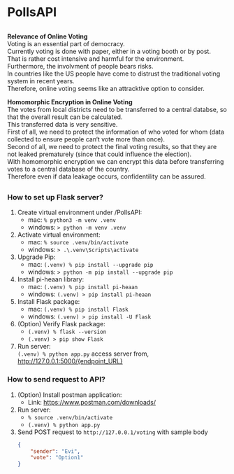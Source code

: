 # PollsAPI

## <Overview>  
**Relevance of Online Voting**  
Voting is an essential part of democracy.   
Currently voting is done with paper, either in a voting booth or by post.  
That is rather cost intensive and harmful for the environment.  
Furthermore, the involvment of people bears risks.   
In countries like the US people have come to distrust the traditional voting system in recent years.   
Therefore, online voting seems like an attracktive option to consider.   
   
**Homomorphic Encryption in Online Voting**  
The votes from local districts need to be transferred to a central databse, so that the overall result can be calculated.   
This transferred data is very sensitive.   
First of all, we need to protect the information of who voted for whom (data collected to ensure people can‘t vote more than once).   
Second of all, we need to protect the final voting results, so that they are not leaked prematurely (since that could influence the election).  
With homomorphic encryption we can encrypt this data before transferring votes to a central database of the country.   
Therefore even if data leakage occurs, confidentility can be assured.   


## <Prerequisites>
### How to set up Flask server?
1. Create virtual environment under /PollsAPI:  
    - mac: `% python3 -m venv .venv`
    - windows: `> python -m venv .venv`
2. Activate virtual environment:  
    - mac: `% source .venv/bin/activate`
    - windows: `> .\.venv\Scripts\activate`
3. Upgrade Pip:  
    - mac: `(.venv) % pip install --upgrade pip`
    - windows: `> python -m pip install --upgrade pip`
4. Install pi-heaan library: 
     - mac: `(.venv) % pip install pi-heaan`
     - windows: `(.venv) > pip install pi-heaan` 
5. Install Flask package:  
    - mac: `(.venv) % pip install Flask`
    - windows: `(.venv) > pip install -U Flask`
6. (Option) Verify Flask package:  
    - `(.venv) % flask --version`
    - `(.venv) > pip show Flask`
7. Run server:  
`(.venv) % python app.py`
access server from, http://127.0.0.1:5000/{endpoint_URL}


### How to send request to API?
1. (Option) Install postman application:
    - Link: https://www.postman.com/downloads/
2. Run server:
    - `% source .venv/bin/activate`
    - `(.venv) % python app.py`
3. Send POST request to `http://127.0.0.1/voting` with sample body
    ``` json
    {
        "sender": "Evi",
        "vote": "Option1"
    }
    ```